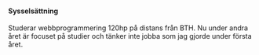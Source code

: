 #### Sysselsättning

Studerar webbprogrammering 120hp på distans från BTH.
Nu under andra året är focuset på studier och tänker inte jobba som jag gjorde under första året.
